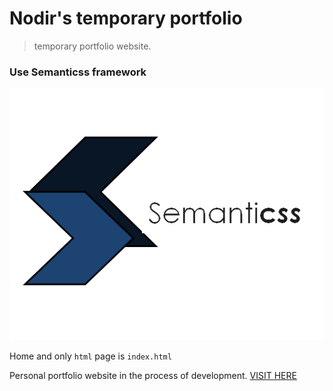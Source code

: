 # Nodir's temporary portfolio
> temporary portfolio website.

### Use Semanticss framework
<img src="https://github.com/Nodir-any/Semanticss/blob/main/graphical-assets/transparent_semanticss_blue.png">

Home and only ``` html ``` page is `index.html`

Personal portfolio website in the process of development. <a href="https://nodir-any.github.io/NodIr/">VISIT HERE</a>

